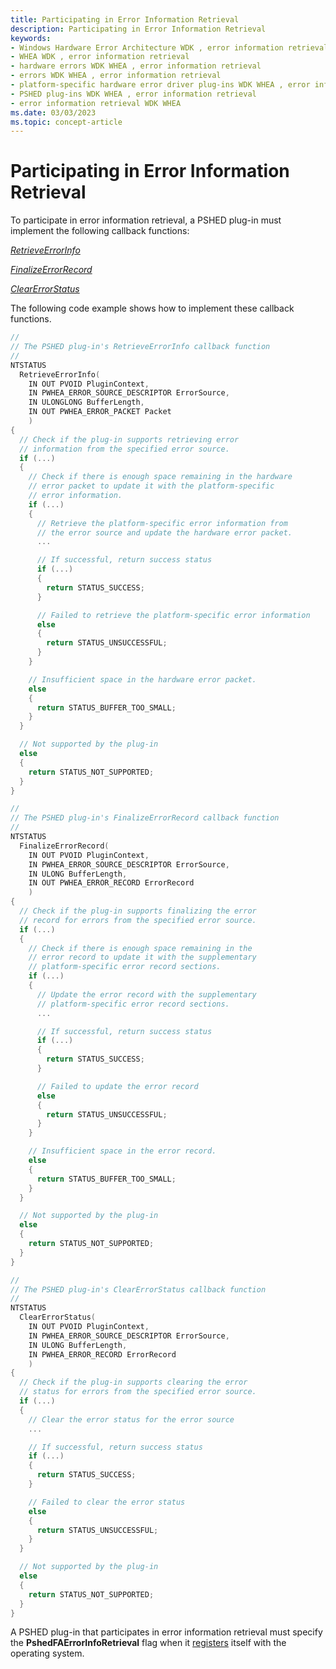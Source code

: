 ```yaml
---
title: Participating in Error Information Retrieval
description: Participating in Error Information Retrieval
keywords:
- Windows Hardware Error Architecture WDK , error information retrieval
- WHEA WDK , error information retrieval
- hardware errors WDK WHEA , error information retrieval
- errors WDK WHEA , error information retrieval
- platform-specific hardware error driver plug-ins WDK WHEA , error information retrieval
- PSHED plug-ins WDK WHEA , error information retrieval
- error information retrieval WDK WHEA
ms.date: 03/03/2023
ms.topic: concept-article
---
```


# Participating in Error Information Retrieval


To participate in error information retrieval, a PSHED plug-in must implement the following callback functions:

[*RetrieveErrorInfo*](/windows-hardware/drivers/ddi/ntddk/nc-ntddk-pshed_pi_retrieve_error_info)

[*FinalizeErrorRecord*](/windows-hardware/drivers/ddi/ntddk/nc-ntddk-pshed_pi_finalize_error_record)

[*ClearErrorStatus*](/windows-hardware/drivers/ddi/ntddk/nc-ntddk-pshed_pi_clear_error_status)

The following code example shows how to implement these callback functions.

```cpp
//
// The PSHED plug-in's RetrieveErrorInfo callback function
//
NTSTATUS
  RetrieveErrorInfo(
    IN OUT PVOID PluginContext,
    IN PWHEA_ERROR_SOURCE_DESCRIPTOR ErrorSource,
    IN ULONGLONG BufferLength,
    IN OUT PWHEA_ERROR_PACKET Packet
    )
{
  // Check if the plug-in supports retrieving error
  // information from the specified error source.
  if (...)
  {
    // Check if there is enough space remaining in the hardware
    // error packet to update it with the platform-specific
    // error information.
    if (...)
    {
      // Retrieve the platform-specific error information from
      // the error source and update the hardware error packet.
      ...

      // If successful, return success status
      if (...)
      {
        return STATUS_SUCCESS;
      }

      // Failed to retrieve the platform-specific error information
      else
      {
        return STATUS_UNSUCCESSFUL;
      }
    }

    // Insufficient space in the hardware error packet.
    else
    {
      return STATUS_BUFFER_TOO_SMALL;
    }
  }

  // Not supported by the plug-in
  else
  {
    return STATUS_NOT_SUPPORTED;
  }
}

//
// The PSHED plug-in's FinalizeErrorRecord callback function
//
NTSTATUS
  FinalizeErrorRecord(
    IN OUT PVOID PluginContext,
    IN PWHEA_ERROR_SOURCE_DESCRIPTOR ErrorSource,
    IN ULONG BufferLength,
    IN OUT PWHEA_ERROR_RECORD ErrorRecord
    )
{
  // Check if the plug-in supports finalizing the error
  // record for errors from the specified error source.
  if (...)
  {
    // Check if there is enough space remaining in the
    // error record to update it with the supplementary
    // platform-specific error record sections.
    if (...)
    {
      // Update the error record with the supplementary
      // platform-specific error record sections.
      ...

      // If successful, return success status
      if (...)
      {
        return STATUS_SUCCESS;
      }

      // Failed to update the error record
      else
      {
        return STATUS_UNSUCCESSFUL;
      }
    }

    // Insufficient space in the error record.
    else
    {
      return STATUS_BUFFER_TOO_SMALL;
    }
  }

  // Not supported by the plug-in
  else
  {
    return STATUS_NOT_SUPPORTED;
  }
}

//
// The PSHED plug-in's ClearErrorStatus callback function
//
NTSTATUS
  ClearErrorStatus(
    IN OUT PVOID PluginContext,
    IN PWHEA_ERROR_SOURCE_DESCRIPTOR ErrorSource,
    IN ULONG BufferLength,
    IN PWHEA_ERROR_RECORD ErrorRecord
    )
{
  // Check if the plug-in supports clearing the error
  // status for errors from the specified error source.
  if (...)
  {
    // Clear the error status for the error source
    ...

    // If successful, return success status
    if (...)
    {
      return STATUS_SUCCESS;
    }

    // Failed to clear the error status
    else
    {
      return STATUS_UNSUCCESSFUL;
    }
  }

  // Not supported by the plug-in
  else
  {
    return STATUS_NOT_SUPPORTED;
  }
}
```

A PSHED plug-in that participates in error information retrieval must specify the **PshedFAErrorInfoRetrieval** flag when it [registers](registering-a-pshed-plug-in.md) itself with the operating system.

 

